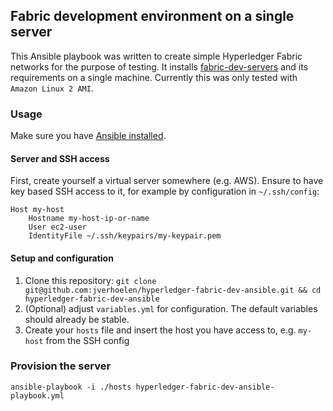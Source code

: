 ## Fabric development environment on a single server

This Ansible playbook was written to create simple Hyperledger Fabric networks for the purpose of testing. It installs [fabric-dev-servers](https://github.com/hyperledger/composer-tools/tree/master/packages/fabric-dev-servers) and its requirements on a single machine. Currently this was only tested with `Amazon Linux 2 AMI`.

### Usage

Make sure you have [Ansible installed](https://docs.ansible.com/ansible/latest/installation_guide/intro_installation.html).

#### Server and SSH access

First, create yourself a virtual server somewhere (e.g. AWS). Ensure to have key based SSH access to it, for example by configuration in `~/.ssh/config`:

```
Host my-host
    Hostname my-host-ip-or-name
    User ec2-user
    IdentityFile ~/.ssh/keypairs/my-keypair.pem
```

#### Setup and configuration

1. Clone this repository: `git clone git@github.com:jverhoelen/hyperledger-fabric-dev-ansible.git && cd hyperledger-fabric-dev-ansible`
2. (Optional) adjust `variables.yml` for configuration. The default variables should already be stable.
3. Create your `hosts` file and insert the host you have access to, e.g. `my-host` from the SSH config

### Provision the server

`ansible-playbook -i ./hosts hyperledger-fabric-dev-ansible-playbook.yml`
